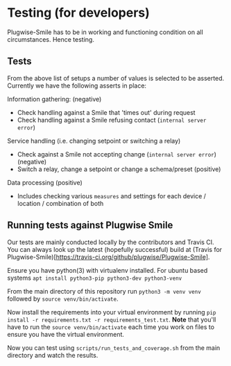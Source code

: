 # Testing (for developers)

Plugwise-Smile has to be in working and functioning condition on all circumstances. Hence testing.

## Tests
From the above list of setups a number of values is selected to be asserted. Currently we have the following asserts in place:

Information gathering: (negative)
- Check handling against a Smile that 'times out' during request
- Check handling against a Smile refusing contact (`internal server error`)

Service handling (i.e. changing setpoint or switching a relay)
- Check against a Smile not accepting change (`internal server error`) (negative)
- Switch a relay, change a setpoint or change a schema/preset (positive)

Data processing (positive)
- Includes checking various `measures` and settings for each device / location / combination of both

## Running tests against Plugwise Smile

Our tests are mainly conducted locally by the contributors and Travis CI. You can always look up the latest (hopefully successful) build at (Travis for Plugwise-Smile)[https://travis-ci.org/github/plugwise/Plugwise-Smile].


Ensure you have python(3) with virtualenv installed. For ubuntu based systems `apt install python3-pip python3-dev python3-venv`

From the main directory of this repository run `python3 -m venv venv` followed by `source venv/bin/activate`. 

Now install the requirements into your virtual environment by running `pip install -r requirements.txt -r requirements_test.txt`. **Note** that you'll have to run the `source venv/bin/activate` each time you work on files to ensure you have the virtual environment.

Now you can test using `scripts/run_tests_and_coverage.sh` from the main directory and watch the results.

